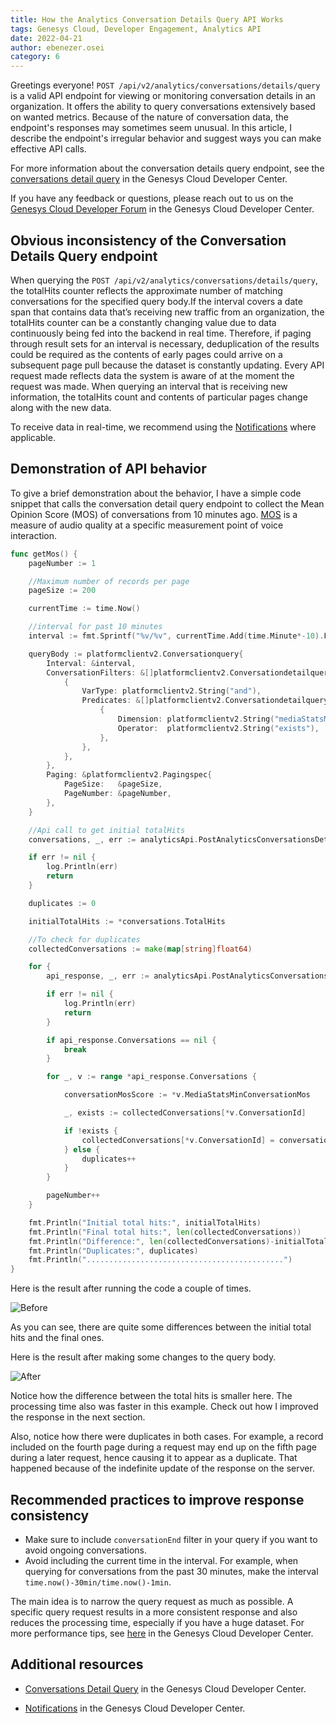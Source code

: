 ```yaml
---
title: How the Analytics Conversation Details Query API Works
tags: Genesys Cloud, Developer Engagement, Analytics API
date: 2022-04-21
author: ebenezer.osei
category: 6
---
```


Greetings everyone! `POST /api/v2/analytics/conversations/details/query` is a valid API endpoint for viewing or monitoring conversation details in an organization. It offers the ability to query conversations extensively based on wanted metrics. Because of the nature of conversation data, the endpoint's responses may sometimes seem unusual. In this article, I describe the endpoint's irregular behavior and suggest ways you can make effective API calls.

For more information about the conversation details query endpoint, see the [conversations detail query](https://developer.genesys.cloud/analyticsdatamanagement/analytics/detail/conversation-query "Goes to the Conversation details query page") in the Genesys Cloud Developer Center.

If you have any feedback or questions, please reach out to us on the [Genesys Cloud Developer Forum](https://developer.genesys.cloud/forum/ "Goes to the Genesys Cloud Developer Forum") in the Genesys Cloud Developer Center.

## Obvious inconsistency of the Conversation Details Query endpoint
When querying the `POST /api/v2/analytics/conversations/details/query`, the totalHits counter reflects the approximate number of matching conversations for the specified query body.If the interval covers a date span that contains data that’s receiving new traffic from an organization, the totalHits counter can be a constantly changing value due to data continuously being fed into the backend in real time. Therefore, if paging through result sets for an interval is necessary, deduplication of the results could be required as the contents of early pages could arrive on a subsequent page pull because the dataset is constantly updating. Every API request made reflects data the system is aware of at the moment the request was made. When querying an interval that is receiving new information, the totalHits count and contents of particular pages change along with the new data.

To receive data in real-time, we recommend using the [Notifications](https://developer.genesys.cloud/analyticsdatamanagement/analytics/notifications "Goes to the Notifications page") where applicable.

## Demonstration of API behavior
To give a brief demonstration about the behavior, I have a simple code snippet that calls the conversation detail query endpoint to collect the Mean Opinion Score (MOS) of conversations from 10 minutes ago. [MOS](https://developer.genesys.cloud/analyticsdatamanagement/analytics/detail/call-quality#mean-opinion-score--mos- "Goes to the MOS page") is a measure of audio quality at a specific measurement point of voice interaction.

```go
func getMos() {
    pageNumber := 1

    //Maximum number of records per page
    pageSize := 200

    currentTime := time.Now()

    //interval for past 10 minutes
    interval := fmt.Sprintf("%v/%v", currentTime.Add(time.Minute*-10).Format(time.RFC3339),currentTime.Format(time.RFC3339))

    queryBody := platformclientv2.Conversationquery{
        Interval: &interval,
        ConversationFilters: &[]platformclientv2.Conversationdetailqueryfilter{
            {
                VarType: platformclientv2.String("and"),
                Predicates: &[]platformclientv2.Conversationdetailquerypredicate{
                    {
                        Dimension: platformclientv2.String("mediaStatsMinConversationMos"),
                        Operator:  platformclientv2.String("exists"),
                    },
                },
            },
        },
        Paging: &platformclientv2.Pagingspec{
            PageSize:   &pageSize,
            PageNumber: &pageNumber,
        },
    }

    //Api call to get initial totalHits
    conversations, _, err := analyticsApi.PostAnalyticsConversationsDetailsQuery(queryBody)

    if err != nil {
        log.Println(err)
        return
    }

    duplicates := 0

    initialTotalHits := *conversations.TotalHits

    //To check for duplicates
    collectedConversations := make(map[string]float64)

    for {
        api_response, _, err := analyticsApi.PostAnalyticsConversationsDetailsQuery(queryBody)

        if err != nil {
            log.Println(err)
            return
        }

        if api_response.Conversations == nil {
            break
        }

        for _, v := range *api_response.Conversations {

            conversationMosScore := *v.MediaStatsMinConversationMos

            _, exists := collectedConversations[*v.ConversationId]

            if !exists {
                collectedConversations[*v.ConversationId] = conversationMosScore
            } else {
                duplicates++
            }
        }

        pageNumber++
    }

    fmt.Println("Initial total hits:", initialTotalHits)
    fmt.Println("Final total hits:", len(collectedConversations))
    fmt.Println("Difference:", len(collectedConversations)-initialTotalHits, "more records")
    fmt.Println("Duplicates:", duplicates)
    fmt.Println("............................................")
}

```

Here is the result after running the code a couple of times.

![Before](before.png)

As you can see,  there are quite some differences between the initial total hits and the final ones.

Here is the result after making some changes to the query body.

![After](after.png)

Notice how the difference between the total hits is smaller here. The processing time also was faster in this example. Check out how I improved the response in the next section.

Also, notice how there were duplicates in both cases. For example, a record included on the fourth page during a request may end up on the fifth page during a later request, hence causing it to appear as a duplicate. That happened because of the indefinite update of the response on the server.

## Recommended practices to improve response consistency
- Make sure to include `conversationEnd` filter in your query if you want to avoid ongoing conversations.
- Avoid including the current time in the interval. For example, when querying for conversations from the past 30 minutes, make the interval `time.now()-30min/time.now()-1min`.

The main idea is to narrow the query request as much as possible. A specific query request results in a more consistent response and also reduces the processing time, especially if you have a huge dataset. For more performance tips, see [here](https://developer.genesys.cloud/analyticsdatamanagement/analytics/detail/#performance-tips "Goes to the Introduction page") in the Genesys Cloud Developer Center.

## Additional resources
- [Conversations Detail Query](https://developer.genesys.cloud/analyticsdatamanagement/analytics/detail/conversation-query "Goes to the Conversations Detail Query page") in the Genesys Cloud Developer Center.

- [Notifications](https://developer.genesys.cloud/analyticsdatamanagement/analytics/notifications "Goes to the Notifications page") in the Genesys Cloud Developer Center.


